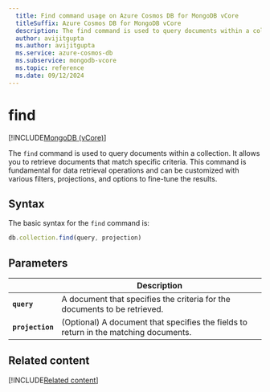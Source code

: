 ```yaml
---
  title: Find command usage on Azure Cosmos DB for MongoDB vCore
  titleSuffix: Azure Cosmos DB for MongoDB vCore
  description: The find command is used to query documents within a collection.
  author: avijitgupta
  ms.author: avijitgupta
  ms.service: azure-cosmos-db
  ms.subservice: mongodb-vcore
  ms.topic: reference
  ms.date: 09/12/2024
---
```


# find

[!INCLUDE[MongoDB (vCore)](~/reusable-content/ce-skilling/azure/includes/cosmos-db/includes/appliesto-mongodb-vcore.md)]

The `find` command is used to query documents within a collection. It allows you to retrieve documents that match specific criteria. This command is fundamental for data retrieval operations and can be customized with various filters, projections, and options to fine-tune the results.

## Syntax

The basic syntax for the `find` command is:

```javascript
db.collection.find(query, projection)
```

## Parameters

| | Description |
| --- | --- |
| **`query`** | A document that specifies the criteria for the documents to be retrieved. |
| **`projection`** | (Optional) A document that specifies the fields to return in the matching documents. |

## Related content

[!INCLUDE[Related content](../includes/related-content.md)]

